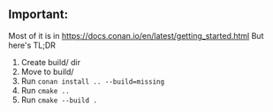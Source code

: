 ## Important:
Most of it is in https://docs.conan.io/en/latest/getting_started.html
But here's TL;DR
1. Create build/ dir
2. Move to build/
3. Run ```conan install .. --build=missing```
4. Run ```cmake ..```
5. Run ```cmake --build .```
